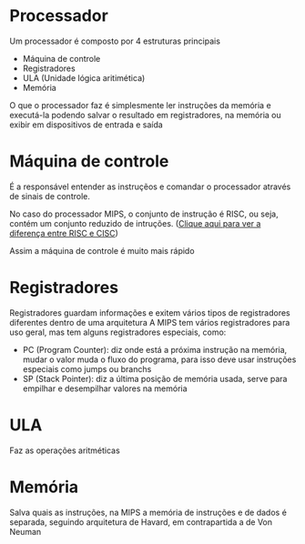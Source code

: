 # Processador

Um processador é composto por 4 estruturas principais
- Máquina de controle
- Registradores
- ULA (Unidade lógica aritimética)
- Memória

O que o processador faz é simplesmente ler instruções da memória e executá-la
podendo salvar o resultado em registradores, na memória ou exibir em dispositivos de entrada e saída

# Máquina de controle
É a responsável entender as instruçẽos e comandar o processador através de sinais de controle.

No caso do processador MIPS, o conjunto de instrução é RISC, ou seja, contém um conjunto reduzido de intruções. ([Clique aqui para ver a diferença entre RISC e CISC](arquitetura.md))

Assim a máquina de controle é muito mais rápido

# Registradores
Registradores guardam informações e exitem vários tipos de registradores diferentes dentro de uma arquitetura
A MIPS tem vários registradores para uso geral, mas tem alguns registradores especiais, como:
- PC (Program Counter): diz onde está a próxima instrução na memória,
mudar o valor muda o fluxo do programa, para isso deve usar instruções especiais como jumps ou branchs
- SP (Stack Pointer): diz a última posição de memória usada,
serve para empilhar e desempilhar valores na memória

# ULA
Faz as operações aritméticas

# Memória
Salva quais as instruções, na MIPS a memória de instruções e de dados é separada,
seguindo arquitetura de Havard, em contrapartida a de Von Neuman

